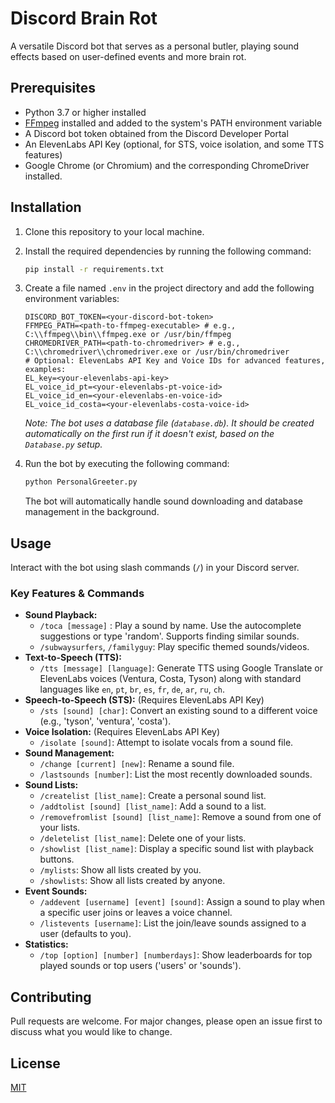 # Discord Brain Rot

A versatile Discord bot that serves as a personal butler, playing sound effects based on user-defined events and more brain rot.

## Prerequisites

- Python 3.7 or higher installed
- [FFmpeg](https://ffmpeg.org/) installed and added to the system's PATH environment variable
- A Discord bot token obtained from the Discord Developer Portal
- An ElevenLabs API Key (optional, for STS, voice isolation, and some TTS features)
- Google Chrome (or Chromium) and the corresponding ChromeDriver installed.

## Installation

1.  Clone this repository to your local machine.
2.  Install the required dependencies by running the following command:
    ```bash
    pip install -r requirements.txt
    ```
3.  Create a file named `.env` in the project directory and add the following environment variables:

    ```dotenv
    DISCORD_BOT_TOKEN=<your-discord-bot-token>
    FFMPEG_PATH=<path-to-ffmpeg-executable> # e.g., C:\\ffmpeg\\bin\\ffmpeg.exe or /usr/bin/ffmpeg
    CHROMEDRIVER_PATH=<path-to-chromedriver> # e.g., C:\\chromedriver\\chromedriver.exe or /usr/bin/chromedriver
    # Optional: ElevenLabs API Key and Voice IDs for advanced features, examples:
    EL_key=<your-elevenlabs-api-key>
    EL_voice_id_pt=<your-elevenlabs-pt-voice-id>
    EL_voice_id_en=<your-elevenlabs-en-voice-id>
    EL_voice_id_costa=<your-elevenlabs-costa-voice-id>
    ```
    *Note: The bot uses a database file (`database.db`). It should be created automatically on the first run if it doesn't exist, based on the `Database.py` setup.*

4.  Run the bot by executing the following command:
    ```bash
    python PersonalGreeter.py
    ```
    The bot will automatically handle sound downloading and database management in the background.

## Usage

Interact with the bot using slash commands (`/`) in your Discord server.

### Key Features & Commands

*   **Sound Playback:**
    *   `/toca [message]` : Play a sound by name. Use the autocomplete suggestions or type 'random'. Supports finding similar sounds.
    *   `/subwaysurfers`, `/familyguy`: Play specific themed sounds/videos.
*   **Text-to-Speech (TTS):**
    *   `/tts [message] [language]`: Generate TTS using Google Translate or ElevenLabs voices (Ventura, Costa, Tyson) along with standard languages like `en`, `pt`, `br`, `es`, `fr`, `de`, `ar`, `ru`, `ch`.
*   **Speech-to-Speech (STS):** (Requires ElevenLabs API Key)
    *   `/sts [sound] [char]`: Convert an existing sound to a different voice (e.g., 'tyson', 'ventura', 'costa').
*   **Voice Isolation:** (Requires ElevenLabs API Key)
    *   `/isolate [sound]`: Attempt to isolate vocals from a sound file.
*   **Sound Management:**
    *   `/change [current] [new]`: Rename a sound file.
    *   `/lastsounds [number]`: List the most recently downloaded sounds.
*   **Sound Lists:**
    *   `/createlist [list_name]`: Create a personal sound list.
    *   `/addtolist [sound] [list_name]`: Add a sound to a list.
    *   `/removefromlist [sound] [list_name]`: Remove a sound from one of your lists.
    *   `/deletelist [list_name]`: Delete one of your lists.
    *   `/showlist [list_name]`: Display a specific sound list with playback buttons.
    *   `/mylists`: Show all lists created by you.
    *   `/showlists`: Show all lists created by anyone.
*   **Event Sounds:**
    *   `/addevent [username] [event] [sound]`: Assign a sound to play when a specific user joins or leaves a voice channel.
    *   `/listevents [username]`: List the join/leave sounds assigned to a user (defaults to you).
*   **Statistics:**
    *   `/top [option] [number] [numberdays]`: Show leaderboards for top played sounds or top users ('users' or 'sounds').

## Contributing

Pull requests are welcome. For major changes, please open an issue first to discuss what you would like to change.

## License

[MIT](https://choosealicense.com/licenses/mit/)
